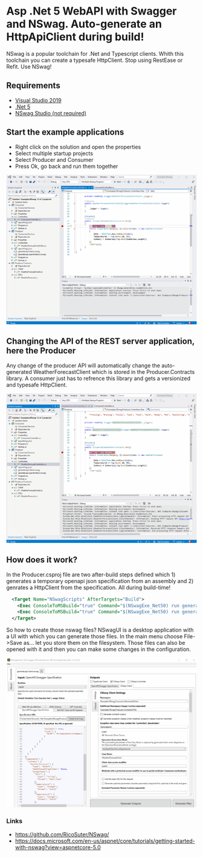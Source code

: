 # Asp .Net 5 WebAPI with Swagger and NSwag. Auto-generate an HttpApiClient during build!

NSwag is a popular toolchain for .Net and Typescript clients. Whith this toolchain you can create a typesafe HttpClient. Stop using RestEase or Refit. Use NSwag!

## Requirements
* [Visual Studio 2019](https://visualstudio.microsoft.com/downloads/)
* [.Net 5](https://dotnet.microsoft.com/download)
* [NSwag Studio (not required)](https://github.com/RicoSuter/NSwag/releases)



## Start the example applications

* Right click on the solution and open the properties
* Select multiple startup projects
* Select Producer and Consumer
* Press Ok, go back and run them together

![Live Demo](./screenshots/nswag-demo1.gif)



## Changing the API of the REST server application, here the Producer

Any change of the producer API will automatically change the auto-generated WeatherForecastClient which is stored in the Producer.Contracts library. A consumer just has to refrence this library and gets a versionized and typesafe HttpClient.

![Live Demo](./screenshots/nswag-demo2.gif)


## How does it work?

In the Producer.csproj file are two after-build steps defined which 1) generates a temporary openapi json specification from an assembly and 2) genrates a HttpClient from the specification. All during build-time! 

```xml
  <Target Name="NSwagScripts" AfterTargets="Build">
    <Exec ConsoleToMSBuild="true" Command="$(NSwagExe_Net50) run generate.api.specification.nswag" />
    <Exec ConsoleToMSBuild="true" Command="$(NSwagExe_Net50) run generate.api.client.nswag" />
  </Target>
```

So how to create those nswag files? 
NSwagUI is a desktop application with a UI with which you can generate those files. In the main menu choose File->Save as... let you store them on the filesystem.
Those files can also be opened with it and then you can make some changes in the configuration.


![Live Demo](./screenshots/nswag-demo3.gif)

### Links

* https://github.com/RicoSuter/NSwag/
* https://docs.microsoft.com/en-us/aspnet/core/tutorials/getting-started-with-nswag?view=aspnetcore-5.0

